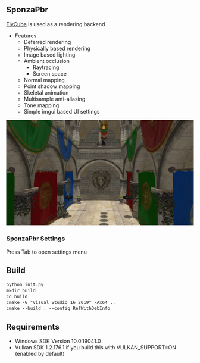 ## SponzaPbr

[FlyCube](https://github.com/andrejnau/FlyCube) is used as a rendering backend

* Features
  * Deferred rendering
  * Physically based rendering
  * Image based lighting
  * Ambient occlusion
    * Raytracing
    * Screen space
  * Normal mapping
  * Point shadow mapping
  * Skeletal animation
  * Multisample anti-aliasing
  * Tone mapping
  * Simple imgui based UI settings

![sponza.png](screenshots/sponza.png)

### SponzaPbr Settings
Press Tab to open settings menu

## Build
```
python init.py
mkdir build
cd build
cmake -G "Visual Studio 16 2019" -Ax64 ..
cmake --build . --config RelWithDebInfo
```

## Requirements
* Windows SDK Version 10.0.19041.0
* Vulkan SDK 1.2.176.1 if you build this with VULKAN_SUPPORT=ON (enabled by default)

